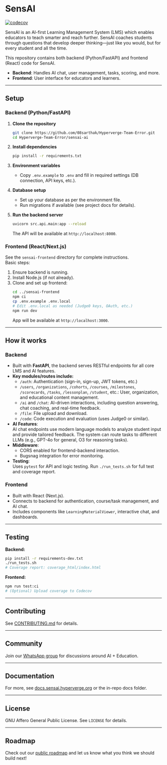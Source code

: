 # SensAI

[![codecov](https://codecov.io/gl/hvacademy/sensai-ai/branch/main/graph/badge.svg)](https://codecov.io/gl/hvacademy/sensai-ai)

SensAI is an AI-first Learning Management System (LMS) which enables educators to teach smarter and reach further. SensAI coaches students through questions that develop deeper thinking—just like you would, but for every student and all the time.

This repository contains both backend (Python/FastAPI) and frontend (React) code for SensAI.  
- **Backend**: Handles AI chat, user management, tasks, scoring, and more.
- **Frontend**: User interface for educators and learners.

---

## Setup

### Backend (Python/FastAPI)

1. **Clone the repository**  
   ```bash
   git clone https://github.com/08sarthak/Hyperverge-Team-Error.git
   cd Hyperverge-Team-Error/sensai-ai
   ```

2. **Install dependencies**  
   ```bash
   pip install -r requirements.txt
   ```

3. **Environment variables**  
   - Copy `.env.example` to `.env` and fill in required settings (DB connection, API keys, etc.).

4. **Database setup**  
   - Set up your database as per the environment file.
   - Run migrations if available (see project docs for details).

5. **Run the backend server**  
   ```bash
   uvicorn src.api.main:app --reload
   ```
   The API will be available at `http://localhost:8000`.

### Frontend (React/Next.js)

See the `sensai-frontend` directory for complete instructions.  
Basic steps:
1. Ensure backend is running.
2. Install Node.js (if not already).
3. Clone and set up frontend:
   ```bash
   cd ../sensai-frontend
   npm ci
   cp .env.example .env.local
   # Edit .env.local as needed (Judge0 keys, OAuth, etc.)
   npm run dev
   ```
   App will be available at `http://localhost:3000`.

---

## How it works

### Backend

- Built with **FastAPI**, the backend serves RESTful endpoints for all core LMS and AI features.
- **Key modules/routes include:**
  - `/auth`: Authentication (sign-in, sign-up, JWT tokens, etc.)
  - `/users`, `/organizations`, `/cohorts`, `/courses`, `/milestones`, `/scorecards`, `/tasks`, `/lessonplan`, `/student`, etc.: User, organization, and educational content management.
  - `/ai` and `/chat`: AI-driven interactions, including question answering, chat coaching, and real-time feedback.
  - `/file`: File upload and download.
  - `/code`: Code execution and evaluation (uses Judge0 or similar).
- **AI Features**:  
  AI chat endpoints use modern language models to analyze student input and provide tailored feedback. The system can route tasks to different LLMs (e.g., GPT-4o for general, O3 for reasoning tasks).
- **Middleware**:  
  - CORS enabled for frontend-backend interaction.
  - Bugsnag integration for error monitoring.
- **Testing**:  
  Uses `pytest` for API and logic testing. Run `./run_tests.sh` for full test and coverage report.

### Frontend

- Built with React (Next.js).
- Connects to backend for authentication, course/task management, and AI chat.
- Includes components like `LearningMaterialViewer`, interactive chat, and dashboards.

---

## Testing

**Backend:**
```bash
pip install -r requirements-dev.txt
./run_tests.sh
# Coverage report: coverage_html/index.html
```

**Frontend:**
```bash
npm run test:ci
# (Optional) Upload coverage to Codecov
```

---

## Contributing

See [CONTRIBUTING.md](sensai-ai/docs/CONTRIBUTING.md) for details.

---

## Community

Join our [WhatsApp group](https://chat.whatsapp.com/LmiulDbWpcXIgqNK6fZyxe) for discussions around AI + Education.

---

## Documentation

For more, see [docs.sensai.hyperverge.org](https://docs.sensai.hyperverge.org) or the in-repo docs folder.

---

## License

GNU Affero General Public License. See `LICENSE` for details.

---

## Roadmap

Check out our [public roadmap](https://hyperverge.notion.site/fa1dd0cef7194fa9bf95c28820dca57f?v=ec52c6a716e94df180dcc8ced3d87610) and let us know what you think we should build next!
